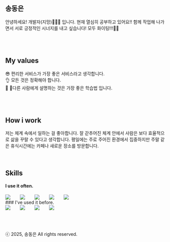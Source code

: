 ## 송동은
안녕하세요! 개발자(지망)👩🏻‍💻 입니다. 현재 열심히 공부하고 있어요!!
함께 작업해 나가면서 서로 긍정적인 시너지를 내고 싶습니다! 모두 화이팅!!!👏👏<br />
<br />
<br />
<br />
## My values
😎 편리한 서비스가 가장 좋은 서비스라고 생각합니다. <br />
👌 모든 것은 정확해야 합니다. <br />
🦻 다른 사람에게 설명하는 것은 가장 좋은 학습법 입니다. <br/>
<br />
<br />
<br />
## How i work
저는 체계 속에서 일하는 걸 좋아합니다. 잘 갇추어진 체계 안에서 사람은 보다 효율적으로 삶을 꾸랄 수 있다고 생각합니다.
평일에는 주로 주어진 환경에서 집중하지만 주말 같은 휴식시간에는 카페나 새로운 장소를 방문합니다.
<br />
<br />
<br />
## Skills
#### I use it often.
<div style="display:flex;gap:30px;flex-wrap:wrap;">
  <img src="https://img.shields.io/badge/js-F7DF1E?style=for-the-badge&logo=javascript&logoColor=black">
  <img src="https://img.shields.io/badge/express-000000?style=for-the-badge&logo=express&logoColor=white">
  <img src="https://img.shields.io/badge/nestjs-E0234E?style=for-the-badge&logo=nestjs&logoColor=white">
  <img src="https://img.shields.io/badge/react-61DAFB?style=for-the-badge&logo=react&logoColor=black">
  <img src="https://img.shields.io/badge/MySQL-4479A1?style=for-the-badge&logo=mysql&logoColor=white">
</div>
### I've used it before.
<div style="display:flex;gap:30px;flex-wrap:wrap;">
   <img src="https://img.shields.io/badge/Android-3DDC84?style=for-the-badge&logo=android&logoColor=white">
  <img src="https://img.shields.io/badge/Java-007396?style=for-the-badge&logo=Java&logoColor=white">
  <img src="https://img.shields.io/badge/Kotlin-7F52FF?style=for-the-badge&logo=Kotlin&logoColor=white">
  <img src="https://img.shields.io/badge/AWS-232F3E?style=for-the-badge&logo=amazonaws&logoColor=white">
</div>
<br />
<br />
<br />

ⓒ 2025, 송동은 All rights reserved.
